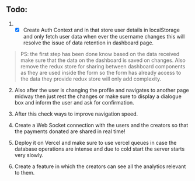 ## Todo:
1. - [x]  Create Auth Context and in that store user details in localStorage and only fetch user data when ever the username changes this will resolve the issue of data retention in dashboard page.

> PS: the first step has been done know based on the data received make sure that the data on the dashboard is saved on changes.
> Also remove the redux store for sharing between dashboard components as they are used inside the form so the form has already access to the data they provide redux store will only add complexity.

2.  Also after the user is changing the profile and navigates to another page midway then just rest the changes or make sure to display a dialogue box and inform the user and ask for confirmation.

3.  After this check ways to improve navigation speed.

4.  Create a Web Socket connection with the users and the creators so that the payments donated are shared in real time!

5.  Deploy it on Vercel and make sure to use vercel queues in case the database operations are intense and due to cold start the server starts very slowly.

6.  Create a feature in which the creators can see all the analytics relevant to them.
